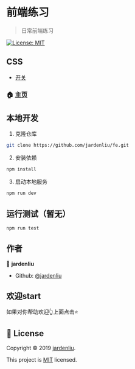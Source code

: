 # 前端练习
> 日常前端练习

[![License: MIT](https://img.shields.io/badge/License-MIT-yellow.svg)](https://github.com/jardenliu/fe/blob/master/LICENSE)

## CSS

- [开关](/css/switch/)

### 🏠 [主页](https://www.jarden.vip/fe)

## 本地开发
1. 克隆仓库
```sh
git clone https://github.com/jardenliu/fe.git
```

2. 安装依赖
```sh
npm install
```

3. 启动本地服务
```sh
npm run dev
```

## 运行测试（暂无）

```sh
npm run test
```

## 作者

👤 **jardenliu**

* Github: [@jardenliu](https://github.com/jardenliu)

## 欢迎start

如果对你帮助欢迎👆上面点击⭐️ 


## 📝 License

Copyright © 2019 [jardenliu](https://github.com/jardenliu).

This project is [MIT](https://github.com/jardenliu/fe/blob/master/LICENSE) licensed.